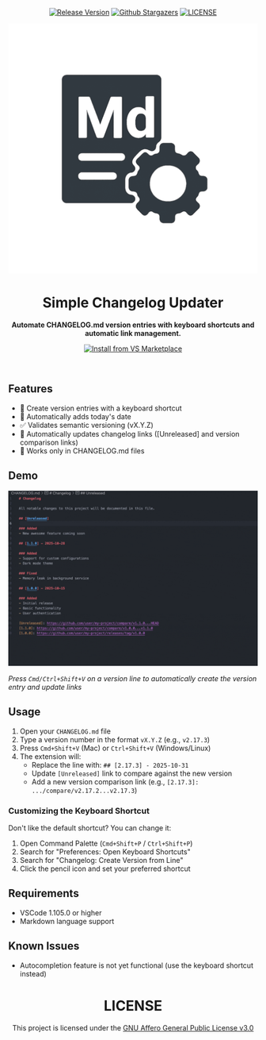 <div align="center">

[![Release Version](https://img.shields.io/github/v/release/YouG-o/Simple-Changelog-Updater?style=flat&logo=github&color=2ea44f)](https://github.com/YouG-o/Simple-Changelog-Updater/releases/latest)
[![Github Stargazers](https://img.shields.io/github/stars/YouG-o/Simple-Changelog-Updater?style=flat&logo=github&color=f9d71c)](https://github.com/YouG-o/Simple-Changelog-Updater/stargazers)
[![LICENSE](https://img.shields.io/github/license/YouG-o/Simple-Changelog-Updater?style=flat&logo=gnu&logoColor=white&color=3da639)](LICENSE)

![Extension icon](https://raw.githubusercontent.com/YouG-o/Simple-Changelog-Updater/main/assets/icons/icon.png)

###

# Simple Changelog Updater

**Automate CHANGELOG.md version entries with keyboard shortcuts and automatic link management.**

[![Install from VS Marketplace](https://img.shields.io/badge/Install-VS%20Marketplace-0078d7?style=for-the-badge&logo=visual-studio-code)](https://marketplace.visualstudio.com/items?itemName=YouGo.simple-changelog-updater)

<br>

</div>

## Features

- 🚀 Create version entries with a keyboard shortcut
- 📅 Automatically adds today's date
- ✅ Validates semantic versioning (vX.Y.Z)
- 🔗 Automatically updates changelog links ([Unreleased] and version comparison links)
- 📝 Works only in CHANGELOG.md files

## Demo

![Demo](https://raw.githubusercontent.com/YouG-o/Simple-Changelog-Updater/main/assets/demo.gif)

*Press `Cmd/Ctrl+Shift+V` on a version line to automatically create the version entry and update links*

## Usage

1. Open your `CHANGELOG.md` file
2. Type a version number in the format `vX.Y.Z` (e.g., `v2.17.3`)
3. Press `Cmd+Shift+V` (Mac) or `Ctrl+Shift+V` (Windows/Linux)
4. The extension will:
   - Replace the line with: `## [2.17.3] - 2025-10-31`
   - Update `[Unreleased]` link to compare against the new version
   - Add a new version comparison link (e.g., `[2.17.3]: .../compare/v2.17.2...v2.17.3`)

### Customizing the Keyboard Shortcut

Don't like the default shortcut? You can change it:

1. Open Command Palette (`Cmd+Shift+P` / `Ctrl+Shift+P`)
2. Search for "Preferences: Open Keyboard Shortcuts"
3. Search for "Changelog: Create Version from Line"
4. Click the pencil icon and set your preferred shortcut

## Requirements

- VSCode 1.105.0 or higher
- Markdown language support

## Known Issues

- Autocompletion feature is not yet functional (use the keyboard shortcut instead)

<div align="center">

# LICENSE

This project is licensed under the [GNU Affero General Public License v3.0](LICENSE)

</div>